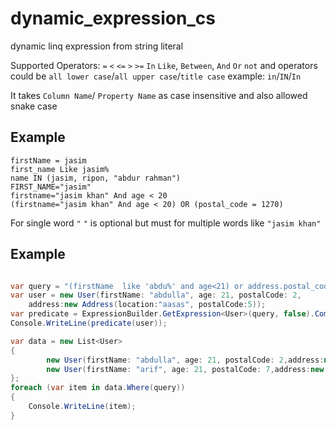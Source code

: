 # dynamic_expression_cs
dynamic linq expression from string literal

Supported Operators: `=` `<` `<=` `>` `>=` `In` `Like`, `Between`, `And` `Or` `not` and operators could be `all lower case`/`all upper case`/`title case` example: `in`/`IN`/`In`



It takes `Column Name`/ `Property Name` as case insensitive and also allowed snake case

## Example
```
firstName = jasim
first_name Like jasim%
name IN (jasim, ripon, "abdur rahman")
FIRST_NAME="jasim"
firstname="jasim khan" And age < 20
(firstname="jasim khan" And age < 20) OR (postal_code = 1270)

```
For single word `"` `"` is optional but must for multiple words like `"jasim khan"`


## Example
```c#

var query = "(firstName  like 'abdu%' and age<21) or address.postal_code between 1 and 5";
var user = new User(firstName: "abdulla", age: 21, postalCode: 2,
    address:new Address(location:"aasas", postalCode:5));
var predicate = ExpressionBuilder.GetExpression<User>(query, false).Compile();
Console.WriteLine(predicate(user));

var data = new List<User>
{
        new User(firstName: "abdulla", age: 21, postalCode: 2,address:new Address(location:"aasas", postalCode:3)),
        new User(firstName: "arif", age: 21, postalCode: 7,address:new Address(location:"aasas", postalCode:5))
};
foreach (var item in data.Where(query))
{
    Console.WriteLine(item);
}

```

